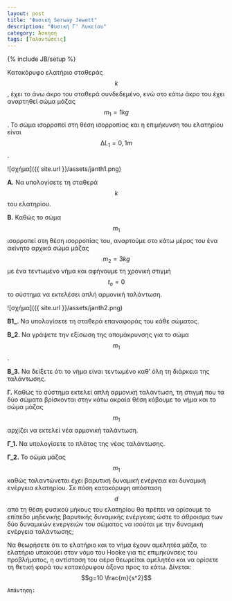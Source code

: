 ```yaml
---
layout: post
title: "Φυσική Serway Jewett"
description: "Φυσική Γ' Λυκείου"
category: Άσκηση
tags: [Ταλαντώσεις]
---
```

{% include JB/setup %}


Κατακόρυφο ελατήριο σταθεράς $$k$$, έχει το άνω άκρο του σταθερά συνδεδεμένο,
ενώ στο κάτω άκρο του έχει αναρτηθεί σώμα μάζας $$m_1 =1 kg$$. Το σώμα ισορροπεί στη
θέση ισορροπίας και η επιμήκυνση του ελατηρίου είναι $$∆L_1 = 0,1 m$$.


![σχήμα]({{ site.url }}/assets/janth1.png) 


**Α.** Να υπολογίσετε τη σταθερά $$k$$ του ελατηρίου.

**B.** Καθώς το σώμα $$m_1$$ ισορροπεί στη θέση ισορροπίας του, αναρτούμε στο κάτω
μέρος του ένα ακίνητο αρχικά σώμα μάζας $$m_2 = 3 kg$$ με ένα τεντωμένο νήμα και
αφήνουμε τη χρονική στιγμή $$t_o =0$$ το σύστημα να εκτελέσει απλή αρμονική
ταλάντωση.

![σχήμα]({{ site.url }}/assets/janth2.png) 

**Β1_.** Να υπολογίσετε τη σταθερά επαναφοράς του κάθε σώματος.

**Β_2.** Να γράψετε την εξίσωση της απομάκρυνσης για το σώμα $$m_1$$.

**Β_3.** Να δείξετε ότι το νήμα είναι τεντωμένο καθ’ όλη τη διάρκεια της ταλάντωσης.

**Γ.** Καθώς το σύστημα εκτελεί απλή αρμονική ταλάντωση, τη στιγμή που τα δύο
σώματα βρίσκονται στην κάτω ακραία θέση κόβουμε το νήμα και το σώμα μάζας $$m_1$$
αρχίζει να εκτελεί νέα αρμονική ταλάντωση.

**Γ_1.** Να υπολογίσετε το πλάτος της νέας ταλάντωσης.

**Γ_2.** Το σώμα μάζας $$m_1$$ καθώς ταλαντώνεται έχει βαρυτική δυναμική ενέργεια και
δυναμική ενέργεια ελατηρίου. Σε πόση κατακόρυφη απόσταση $$d$$ από τη θέση
φυσικού μήκους του ελατηρίου θα πρέπει να ορίσουμε το επίπεδο μηδενικής
βαρυτικής δυναμικής ενέργειας ώστε το άθροισμα των δύο δυναμικών ενεργειών του
σώματος να ισούται με την δυναμική ενέργεια ταλάντωσης;

Να θεωρήσετε ότι το ελατήριο και το νήμα έχουν αμελητέα μάζα, το ελατήριο
υπακούει στον νόμο του Hooke για τις επιμηκύνσεις του προβλήματος, η αντίσταση
του αέρα θεωρείται αμελητέα και να ορίσετε τη θετική φορά του κατακόρυφου άξονα
προς τα κάτω.
∆ίνεται: $$g=10 \frac{m}{s^2}$$


`Απάντηση:`

